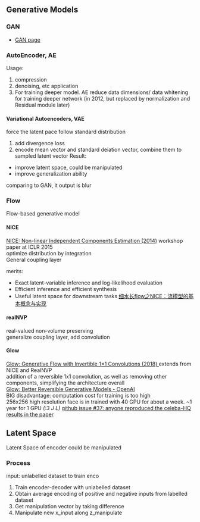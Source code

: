 ## Generative Models
### GAN
* [GAN page](/GAN.md)

### AutoEncoder, AE
Usage:
1. compression
2. denoising, etc application
3. For training deeper model. AE reduce data dimensions/ data whitening for training deeper network (in 2012, but replaced by normalization and Residual module later)

#### Variational Autoencoders, VAE
force the latent pace follow standard distribution
1. add divergence loss
2. encode mean vector and standard deiation vector, combine them to sampled latent vector
Result:
* improve latent space, could be manipulated
* improve generalization ability
  
comparing to GAN, it output is blur

### Flow
Flow-based generative model
#### NICE
[NICE: Non-linear Independent Components Estimation (2014)](https://arxiv.org/abs/1410.8516)
workshop paper at ICLR 2015  
optimize distribution by integration  
General coupling layer

merits:
* Exact latent-variable inference and log-likelihood evaluation
* Efficient inference and efficient synthesis
* Useful latent space for downstream tasks
[细水长flow之NICE：流模型的基本概念与实现](https://kexue.fm/archives/5776)
#### realNVP
real-valued non-volume preserving  
generalize coupling layer, add convolution
#### Glow
[Glow: Generative Flow with Invertible 1×1 Convolutions (2018)
](https://arxiv.org/abs/1807.03039)
extends from NICE and RealNVP  
addition of a reversible 1x1 convolution, as well as removing other components, simplifying the architecture overall  
[Glow: Better Reversible
Generative Models - OpenAI](https://openai.com/blog/glow/)  
BIG disadvantage: computation cost for training is too high  
256x256 high resolution face is in trained with 40 GPU for about a week. ~1 year for 1 GPU _(:3 J L)_
[github issue #37: anyone reproduced the celeba-HQ results in the paper](https://github.com/openai/glow/issues/37)
## Latent Space
Latent Space of encoder could be manipulated
### Process
input: unlabelled dataset to train enco
1. Train encoder-decoder with unlabelled dataset
2. Obtain average encoding of positive and negative inputs from labelled dataset
3. Get manipulation vector by taking difference
4. Manipulate new x_input along z_manipulate